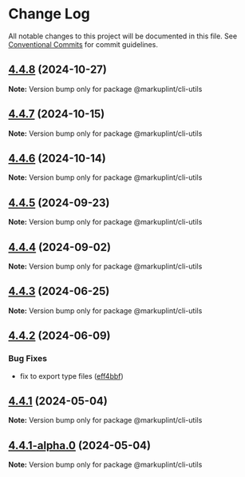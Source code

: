 # Change Log

All notable changes to this project will be documented in this file.
See [Conventional Commits](https://conventionalcommits.org) for commit guidelines.

## [4.4.8](https://github.com/markuplint/markuplint/compare/@markuplint/cli-utils@4.4.7...@markuplint/cli-utils@4.4.8) (2024-10-27)

**Note:** Version bump only for package @markuplint/cli-utils

## [4.4.7](https://github.com/markuplint/markuplint/compare/@markuplint/cli-utils@4.4.6...@markuplint/cli-utils@4.4.7) (2024-10-15)

**Note:** Version bump only for package @markuplint/cli-utils

## [4.4.6](https://github.com/markuplint/markuplint/compare/@markuplint/cli-utils@4.4.5...@markuplint/cli-utils@4.4.6) (2024-10-14)

**Note:** Version bump only for package @markuplint/cli-utils

## [4.4.5](https://github.com/markuplint/markuplint/compare/@markuplint/cli-utils@4.4.4...@markuplint/cli-utils@4.4.5) (2024-09-23)

**Note:** Version bump only for package @markuplint/cli-utils

## [4.4.4](https://github.com/markuplint/markuplint/compare/@markuplint/cli-utils@4.4.3...@markuplint/cli-utils@4.4.4) (2024-09-02)

**Note:** Version bump only for package @markuplint/cli-utils

## [4.4.3](https://github.com/markuplint/markuplint/compare/@markuplint/cli-utils@4.4.2...@markuplint/cli-utils@4.4.3) (2024-06-25)

**Note:** Version bump only for package @markuplint/cli-utils

## [4.4.2](https://github.com/markuplint/markuplint/compare/@markuplint/cli-utils@4.4.1...@markuplint/cli-utils@4.4.2) (2024-06-09)

### Bug Fixes

- fix to export type files ([eff4bbf](https://github.com/markuplint/markuplint/commit/eff4bbfd127574809dc5e15d7cafe87699758ee0))

## [4.4.1](https://github.com/markuplint/markuplint/compare/@markuplint/cli-utils@4.4.1-alpha.0...@markuplint/cli-utils@4.4.1) (2024-05-04)

**Note:** Version bump only for package @markuplint/cli-utils

## [4.4.1-alpha.0](https://github.com/markuplint/markuplint/compare/@markuplint/cli-utils@4.4.0...@markuplint/cli-utils@4.4.1-alpha.0) (2024-05-04)

**Note:** Version bump only for package @markuplint/cli-utils

